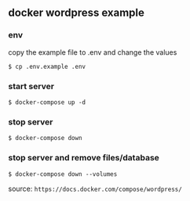 ## docker wordpress example

### env
copy the example file to .env and change the values

    $ cp .env.example .env

### start server
    $ docker-compose up -d

### stop server
    $ docker-compose down

### stop server and remove files/database
    $ docker-compose down --volumes
    
source: `https://docs.docker.com/compose/wordpress/`